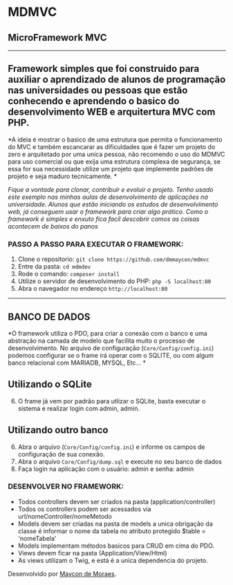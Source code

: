 # MDMVC

## MicroFramework MVC 
------------------------------
Framework simples que foi construido para auxiliar o aprendizado de alunos de programação nas universidades ou pessoas que estão conhecendo e aprendendo o basico do desenvolvimento WEB e arquitertura MVC com PHP.
---------------------

*A ideia é mostrar o basico de uma estrutura que permita o funcionamento do MVC e também escancarar as dificuldades que é fazer um projeto do zero e arquitetado por uma unica pessoa, não recomendo o uso do MDMVC para uso comercial ou que exija uma estrutura complexa de segurança, se essa for sua necessidade utilize um projeto que implemente padrões de projeto e seja maduro tecnicamente. *

*Fique a vontade para clonar, contribuir e evoluir o projeto. Tenho usado este exemplo nas minhas aulas de desenvolvimento de aplicações na universidade. Alunos que estão iniciando os estudos de desenvolvimento web, já conseguem usar o framework para criar algo prático. Como o framework é simples e enxuto fica facíl descobrir comos as coisas acontecem de baixos do panos*

### PASSO A PASSO PARA EXECUTAR O FRAMEWORK:

1. Clone o repositorio: `git clone https://github.com/dmmaycon/mdmvc`
2. Entre da pasta: `cd mdmdev` 
3. Rode o comando: `composer install` 
4. Utilize o servidor de desenvolvimento do PHP: `php -S localhost:80`
5. Abra o navegador no endereço `http://localhost:80`

----
## BANCO DE DADOS

*O framework utiliza o PDO, para criar a conexão com o banco e uma abstração na camada de modelo que facilita muito o processo de desenvolvimento. No arquivo de 
configuração (`Core/Config/config.ini`) podemos configurar se o frame irá operar com o SQLITE, ou com algum banco relacional com MARIADB, MYSQL, Etc... * 

## Utilizando o SQLite
6. O frame já vem por padrão para utlizar o SQLite, basta executar o sistema e realizar login com admin, admin.

## Utilizando outro banco
6. Abra o arquivo (`Core/Config/config.ini`) e informe os campos de configuração de sua conexão.
7. Abra o arquivo `Core/Config/dump.sql` e execute no seu banco de dados
8. Faça login na aplicação com o usuário: admin e senha: admin


### DESENVOLVER NO FRAMEWORK:
- Todos controllers devem ser criados na pasta (application/controller)
- Todos os controllers podem ser acessados via url/nomeController/nomeMetodo
- Models devem ser criadas na pasta de models a unica obrigação da classe é informar o nome da tabela no atributo protegido $table = 'nomeTabela'
- Models implementam métodos basicos para CRUD em cima do PDO.
- Views devem ficar na pasta (Application/View/Html)
- As views utilizam o Twig, e está é a unica dependencia do projeto.



Desenvolvido por [Maycon de Moraes](https://br.linkedin.com/in/maycon-de-moraes-a76240116 "Maycon de Moraes").





